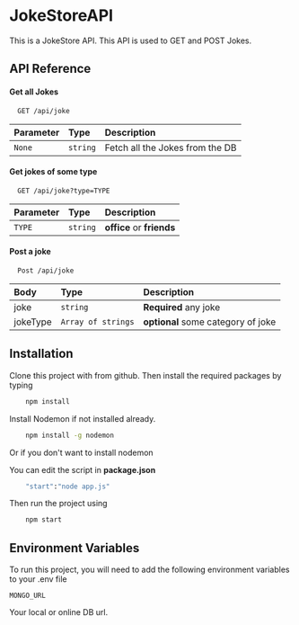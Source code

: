 # JokeStoreAPI

This is a JokeStore API. This API is used to GET and POST Jokes.

## API Reference

#### Get all Jokes

```http
  GET /api/joke
```

| Parameter | Type     | Description                     |
| :-------- | :------- | :------------------------------ |
| `None`    | `string` | Fetch all the Jokes from the DB |

#### Get jokes of some type

```http
  GET /api/joke?type=TYPE
```

| Parameter | Type     | Description               |
| :-------- | :------- | :------------------------ |
| `TYPE`    | `string` | **office** or **friends** |

#### Post a joke

```http
  Post /api/joke
```

| Body     | Type               | Description                        |
| :------- | :----------------- | :--------------------------------- |
| joke     | `string`           | **Required** any joke              |
| jokeType | `Array of strings` | **optional** some category of joke |

## Installation

Clone this project with from github.
Then install the required packages by typing

```bash
    npm install
```

Install Nodemon if not installed already.

```bash
    npm install -g nodemon
```

Or if you don't want to install nodemon

You can edit the script in **package.json**

```bash
    "start":"node app.js"
```

Then run the project using

```bash
    npm start
```

## Environment Variables

To run this project, you will need to add the following environment variables to your .env file

`MONGO_URL`

Your local or online DB url.
